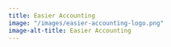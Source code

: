 ```yaml
---
title: Easier Accounting
image: "/images/easier-accounting-logo.png"
image-alt-title: Easier Accounting
---
```


